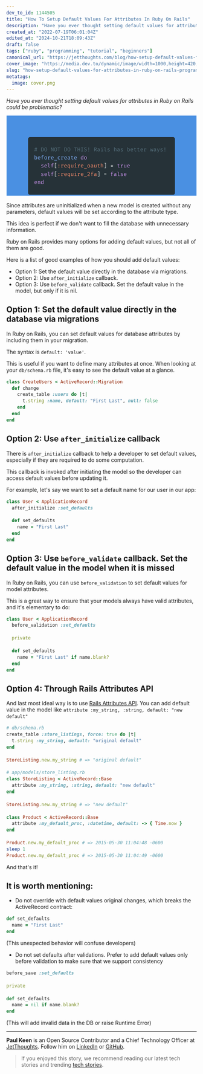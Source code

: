 ```yaml
---
dev_to_id: 1144505
title: "How To Setup Default Values For Attributes In Ruby On Rails"
description: "Have you ever thought setting default values for attributes in Ruby on Rails could be..."
created_at: "2022-07-19T06:01:04Z"
edited_at: "2024-10-21T18:09:43Z"
draft: false
tags: ["ruby", "programming", "tutorial", "beginners"]
canonical_url: "https://jetthoughts.com/blog/how-setup-default-values-for-attributes-in-ruby-on-rails-programming/"
cover_image: "https://media.dev.to/dynamic/image/width=1000,height=420,fit=cover,gravity=auto,format=auto/https%3A%2F%2Fmedia.dev.to%2Fcdn-cgi%2Fimage%2Fwidth%3D1000%2Cheight%3D420%2Cfit%3Dcover%2Cgravity%3Dauto%2Cformat%3Dauto%2Fhttps%253A%252F%252Fdev-to-uploads.s3.amazonaws.com%252Fuploads%252Farticles%252Fcl8y84yk69rxlbt5phgl.png"
slug: "how-setup-default-values-for-attributes-in-ruby-on-rails-programming"
metatags:
  image: cover.png
---
```

_Have you ever thought setting default values for attributes in Ruby on Rails could be problematic?_


![code example how to set default value for attribute](file_0.png)


Since attributes are uninitialized when a new model is created without any parameters, default values will be set according to the attribute type.

This idea is perfect if we don't want to fill the database with unnecessary information.

Ruby on Rails provides many options for adding default values, but not all of them are good.

Here is a list of good examples of how you should add default values:

- Option 1: Set the default value directly in the database via migrations.
- Option 2: Use `after_initialize` callback.
- Option 3: Use `before_validate` callback. Set the default value in the model, but only if it is nil.

## Option 1: Set the default value directly in the database via migrations

In Ruby on Rails, you can set default values for database attributes by including them in your migration.

The syntax is `default: 'value'`.

This is useful if you want to define many attributes at once. When looking at your `db/schema.rb` file, it's easy to see the default value at a glance.

```ruby
class CreateUsers < ActiveRecord::Migration
  def change
    create_table :users do |t|
      t.string :name, default: "First Last", null: false
    end
  end
end
```

## Option 2: Use `after_initialize` callback

There is `after_initialize` callback to help a developer to set default values,
especially if they are required to do some computation.

This callback is invoked after initiating the model so the developer can access default values before updating it.

For example, let's say we want to set a default name for our user in our app:

```ruby
class User < ApplicationRecord
  after_initialize :set_defaults

  def set_defaults
    name = "First Last"
  end
end
```

## Option 3: Use `before_validate` callback. Set the default value in the model when it is missed

In Ruby on Rails, you can use `before_validation` to set default values for model attributes.

This is a great way to ensure that your models always have valid attributes, and it's elementary to do:

```ruby
class User < ApplicationRecord
  before_validation :set_defaults
  
  private

  def set_defaults
    name = "First Last" if name.blank?
  end
end
```

## Option 4: Through Rails Attributes API 

And last most ideal way is to use [Rails Attributes API](https://api.rubyonrails.org/classes/ActiveRecord/Attributes/ClassMethods.html#method-i-attribute). You can add default value in the model like `attribute :my_string, :string, default: "new default"`

```ruby
# db/schema.rb
create_table :store_listings, force: true do |t|
  t.string :my_string, default: "original default"
end

StoreListing.new.my_string # => "original default"

# app/models/store_listing.rb
class StoreListing < ActiveRecord::Base
  attribute :my_string, :string, default: "new default"
end

StoreListing.new.my_string # => "new default"

class Product < ActiveRecord::Base
  attribute :my_default_proc, :datetime, default: -> { Time.now }
end

Product.new.my_default_proc # => 2015-05-30 11:04:48 -0600
sleep 1
Product.new.my_default_proc # => 2015-05-30 11:04:49 -0600
```

And that's it!

## It is worth mentioning:
- Do not override with default values original changes, which breaks the ActiveRecord contract:
```ruby
def set_defaults
  name = "First Last"
end
```
(This unexpected behavior will confuse developers)

- Do not set defaults after validations. Prefer to add default values only before validation to make sure that we support consistency
```ruby
before_save :set_defaults

private

def set_defaults
  name = nil if name.blank?
end
```
(This will add invalid data in the DB or raise Runtime Error)

---

**Paul Keen** is an Open Source Contributor and a Chief Technology Officer at [JetThoughts](https://www.jetthoughts.com). Follow him on [LinkedIn](https://www.linkedin.com/in/paul-keen/) or [GitHub](https://github.com/pftg).
> If you enjoyed this story, we recommend reading our latest tech stories and trending [tech stories](https://jetthoughts.com/blog/).